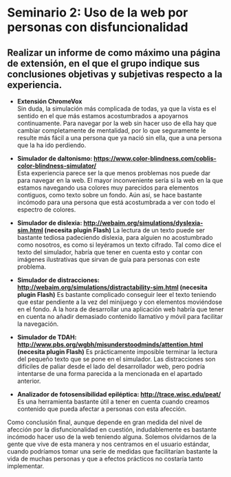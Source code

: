 # Seminario 2: Uso de la web por personas con disfuncionalidad  
## Realizar un informe de como máximo una página de extensión, en el que el grupo indique sus conclusiones objetivas y subjetivas respecto a la experiencia.

- **Extensión ChromeVox**  
Sin duda, la simulación más complicada de todas, ya que la vista es el sentido en el que más estamos acostumbrados a apoyarnos continuamente. Para navegar por la web sin hacer uso de ella hay que cambiar completamente de mentalidad, por lo que seguramente le resulte más fácil a una persona que ya nació sin ella, que a una persona que la ha ido perdiendo.

- **Simulador de daltonismo: https://www.color-blindness.com/coblis-color-blindness-simulator/**  
Esta experiencia parece ser la que menos problemas nos puede dar para navegar en la web. El mayor inconveniente sería si la web en la que estamos navegando usa colores muy parecidos para elementos contiguos, como texto sobre un fondo. Aún así, se hace bastante incómodo para una persona que está acostumbrada a ver con todo el espectro de colores.

- **Simulador de dislexia: http://webaim.org/simulations/dyslexia-sim.html (necesita plugin Flash)**
La lectura de un texto puede ser bastante tediosa padeciendo dislexia, para alguien no acostumbrado como nosotros, es como si leyéramos un texto cifrado. Tal como dice el texto del simulador, habría que tener en cuenta esto y contar con imágenes ilustrativas que sirvan de guía para personas con este problema.

- **Simulador de distracciones: http://webaim.org/simulations/distractability-sim.html (necesita plugin Flash)**
Es bastante complicado conseguir leer el texto teniendo que estar pendiente a la vez del minijuego y con elementos moviéndose en el fondo. A la hora de desarrollar una aplicación web habría que tener en cuenta no añadir demasiado contenido llamativo y móvil para facilitar la navegación.

- **Simulador de TDAH: http://www.pbs.org/wgbh/misunderstoodminds/attention.html (necesita plugin Flash)**
Es prácticamente imposible terminar la lectura del pequeño texto que se pone en el simulador. Las distracciones son difíciles de paliar desde el lado del desarrollador web, pero podría intentarse de una forma parecida a la mencionada en el apartado anterior.

- **Analizador de fotosensibilidad epiléptica: http://trace.wisc.edu/peat/**  
Es una herramienta bastante útil a tener en cuenta cuando creamos contenido que pueda afectar a personas con esta afección.  

Como conclusión final, aunque depende en gran medida del nivel de afección por la disfuncionalidad en cuestión, indudablemente es bastante incómodo hacer uso de la web teniendo alguna. Solemos olvidarnos de la gente que vive de esta manera y nos centramos en el usuario estándar, cuando podríamos tomar una serie de medidas que facilitarían bastante la vida de muchas personas y que a efectos prácticos no costaría tanto implementar.

